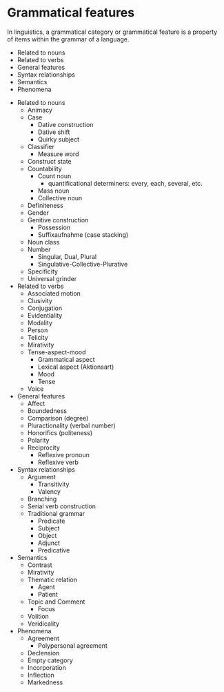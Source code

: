 # Grammatical features

In linguistics, a grammatical category or grammatical feature is a property of items within the grammar of a language.
- Related to nouns
- Related to verbs
- General features
- Syntax relationships
- Semantics
- Phenomena

* Related to nouns
  - Animacy
  - Case
    - Dative construction
    - Dative shift
    - Quirky subject
  - Classifier
    - Measure word
  - Construct state
  - Countability
    - Count noun
      - quantificational determiners: every, each, several, etc.
    - Mass noun
    - Collective noun
  - Definiteness
  - Gender
  - Genitive construction
    - Possession
    - Suffixaufnahme (case stacking)
  - Noun class
  - Number
    - Singular, Dual, Plural
    - Singulative-Collective-Plurative
  - Specificity
  - Universal grinder
* Related to verbs
  - Associated motion
  - Clusivity
  - Conjugation
  - Evidentiality
  - Modality
  - Person
  - Telicity
  - Mirativity
  - Tense-aspect-mood
    - Grammatical aspect
    - Lexical aspect (Aktionsart)
    - Mood
    - Tense
  - Voice
* General features
  - Affect
  - Boundedness
  - Comparison (degree)
  - Pluractionality (verbal number)
  - Honorifics (politeness)
  - Polarity
  - Reciprocity
    - Reflexive pronoun
    - Reflexive verb
* Syntax relationships
  - Argument
    - Transitivity
    - Valency
  - Branching
  - Serial verb construction
  - Traditional grammar
    - Predicate
    - Subject
    - Object
    - Adjunct
    - Predicative
* Semantics
  - Contrast
  - Mirativity
  - Thematic relation
    - Agent
    - Patient
  - Topic and Comment
    - Focus
  - Volition
  - Veridicality
* Phenomena
  - Agreement
    - Polypersonal agreement
  - Declension
  - Empty category
  - Incorporation
  - Inflection
  - Markedness
